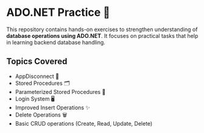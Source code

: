# ADO.NET Practice 💾

This repository contains hands-on exercises to strengthen understanding of **database operations using ADO.NET**. It focuses on practical tasks that help in learning backend database handling.

## Topics Covered

- AppDisconnect 🔌
- Stored Procedures 🗂️
- Parameterized Stored Procedures 🔑
- Login System 🖥️
- Improved Insert Operations ✨
- Delete Operations 🗑️
- Basic CRUD operations (Create, Read, Update, Delete)
